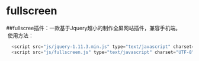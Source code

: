 # fullscreen
##fullscree插件：一款基于Jquery超小的制作全屏网站插件，兼容手机端。  
  使用方法：
```javascript
  <script src="js/jquery-1.11.3.min.js" type="text/javascript" charset="UTF-8"></script>
  <script src="js/fullscreen.js" type="text/javascript" charset="UTF-8"></script>
```
